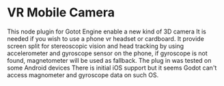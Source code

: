 # VR Mobile Camera

This node plugin for Gotot Engine  enable a new kind of 3D camera
It is needed if you wish to use a phone vr headset or cardboard.
It provide screen split for stereoscopic vision and head tracking
by using accelerometer and gyroscope sensor on the phone,
if gyroscope is not found, magnetometer will be used as fallback.
The plug in was tested on some Android devices
There is initial iOS support but it seems Godot can't access magnometer
and gyroscope data on such OS.
